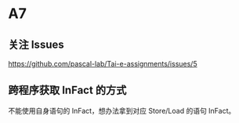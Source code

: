 # A7

## 关注 Issues

https://github.com/pascal-lab/Tai-e-assignments/issues/5

## 跨程序获取 InFact 的方式

不能使用自身语句的 InFact，想办法拿到对应 Store/Load 的语句 InFact。
